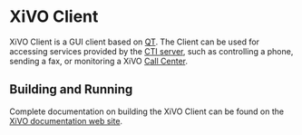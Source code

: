 XiVO Client
===========

XiVO Client is a GUI client based on [QT](http://qt-project.org/). The Client
can be used for accessing services provided by the [CTI server](https://github.com/xivo-pbx/xivo-ctid),
such as controlling a phone, sending a fax, or monitoring a XiVO [Call Center](http://en.wikipedia.org/wiki/Call_centre).

Building and Running
--------------------

Complete documentation on building the XiVO Client can be found on the
[XiVO documentation web site](http://documentation.xivo.io/production/developers/xivo_client/build.html).
